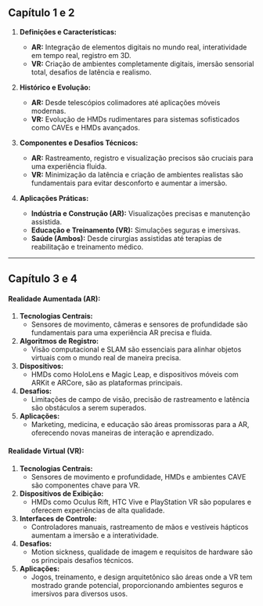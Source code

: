 
## Capítulo 1 e 2

1. **Definições e Características:**
    - **AR:** Integração de elementos digitais no mundo real, interatividade em tempo real, registro em 3D.
    - **VR:** Criação de ambientes completamente digitais, imersão sensorial total, desafios de latência e realismo.

2. **Histórico e Evolução:**
    - **AR:** Desde telescópios colimadores até aplicações móveis modernas.
    - **VR:** Evolução de HMDs rudimentares para sistemas sofisticados como CAVEs e HMDs avançados.

3. **Componentes e Desafios Técnicos:**
    - **AR:** Rastreamento, registro e visualização precisos são cruciais para uma experiência fluida.
    - **VR:** Minimização da latência e criação de ambientes realistas são fundamentais para evitar desconforto e aumentar a imersão.

4. **Aplicações Práticas:**    
    - **Indústria e Construção (AR):** Visualizações precisas e manutenção assistida.
    - **Educação e Treinamento (VR):** Simulações seguras e imersivas.
    - **Saúde (Ambos):** Desde cirurgias assistidas até terapias de reabilitação e treinamento médico.

__________________

## Capítulo 3 e 4

#### Realidade Aumentada (AR):

1. **Tecnologias Centrais:**
    - Sensores de movimento, câmeras e sensores de profundidade são fundamentais para uma experiência AR precisa e fluida.
2. **Algoritmos de Registro:**
    - Visão computacional e SLAM são essenciais para alinhar objetos virtuais com o mundo real de maneira precisa.
3. **Dispositivos:**
    - HMDs como HoloLens e Magic Leap, e dispositivos móveis com ARKit e ARCore, são as plataformas principais.
4. **Desafios:**
    - Limitações de campo de visão, precisão de rastreamento e latência são obstáculos a serem superados.
5. **Aplicações:**
    - Marketing, medicina, e educação são áreas promissoras para a AR, oferecendo novas maneiras de interação e aprendizado.

#### Realidade Virtual (VR):

1. **Tecnologias Centrais:**
    - Sensores de movimento e profundidade, HMDs e ambientes CAVE são componentes chave para VR.
2. **Dispositivos de Exibição:**
    - HMDs como Oculus Rift, HTC Vive e PlayStation VR são populares e oferecem experiências de alta qualidade.
3. **Interfaces de Controle:**
    - Controladores manuais, rastreamento de mãos e vestíveis hápticos aumentam a imersão e a interatividade.
4. **Desafios:**
    - Motion sickness, qualidade de imagem e requisitos de hardware são os principais desafios técnicos.
5. **Aplicações:**
    - Jogos, treinamento, e design arquitetônico são áreas onde a VR tem mostrado grande potencial, proporcionando ambientes seguros e imersivos para diversos usos.